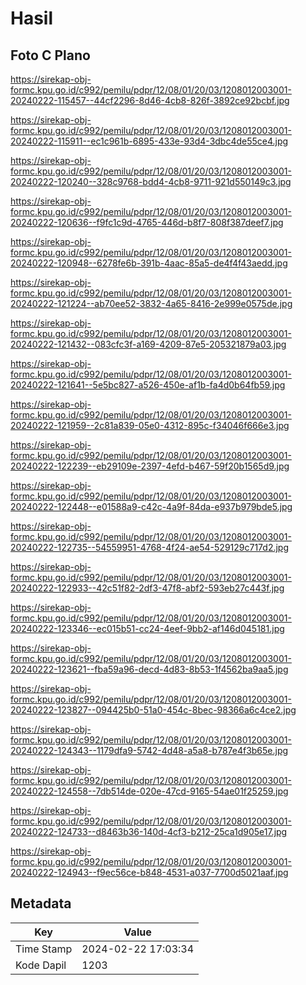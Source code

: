 # Hasil

## Foto C Plano

https://sirekap-obj-formc.kpu.go.id/c992/pemilu/pdpr/12/08/01/20/03/1208012003001-20240222-115457--44cf2296-8d46-4cb8-826f-3892ce92bcbf.jpg

https://sirekap-obj-formc.kpu.go.id/c992/pemilu/pdpr/12/08/01/20/03/1208012003001-20240222-115911--ec1c961b-6895-433e-93d4-3dbc4de55ce4.jpg

https://sirekap-obj-formc.kpu.go.id/c992/pemilu/pdpr/12/08/01/20/03/1208012003001-20240222-120240--328c9768-bdd4-4cb8-9711-921d550149c3.jpg

https://sirekap-obj-formc.kpu.go.id/c992/pemilu/pdpr/12/08/01/20/03/1208012003001-20240222-120636--f9fc1c9d-4765-446d-b8f7-808f387deef7.jpg

https://sirekap-obj-formc.kpu.go.id/c992/pemilu/pdpr/12/08/01/20/03/1208012003001-20240222-120948--6278fe6b-391b-4aac-85a5-de4f4f43aedd.jpg

https://sirekap-obj-formc.kpu.go.id/c992/pemilu/pdpr/12/08/01/20/03/1208012003001-20240222-121224--ab70ee52-3832-4a65-8416-2e999e0575de.jpg

https://sirekap-obj-formc.kpu.go.id/c992/pemilu/pdpr/12/08/01/20/03/1208012003001-20240222-121432--083cfc3f-a169-4209-87e5-205321879a03.jpg

https://sirekap-obj-formc.kpu.go.id/c992/pemilu/pdpr/12/08/01/20/03/1208012003001-20240222-121641--5e5bc827-a526-450e-af1b-fa4d0b64fb59.jpg

https://sirekap-obj-formc.kpu.go.id/c992/pemilu/pdpr/12/08/01/20/03/1208012003001-20240222-121959--2c81a839-05e0-4312-895c-f34046f666e3.jpg

https://sirekap-obj-formc.kpu.go.id/c992/pemilu/pdpr/12/08/01/20/03/1208012003001-20240222-122239--eb29109e-2397-4efd-b467-59f20b1565d9.jpg

https://sirekap-obj-formc.kpu.go.id/c992/pemilu/pdpr/12/08/01/20/03/1208012003001-20240222-122448--e01588a9-c42c-4a9f-84da-e937b979bde5.jpg

https://sirekap-obj-formc.kpu.go.id/c992/pemilu/pdpr/12/08/01/20/03/1208012003001-20240222-122735--54559951-4768-4f24-ae54-529129c717d2.jpg

https://sirekap-obj-formc.kpu.go.id/c992/pemilu/pdpr/12/08/01/20/03/1208012003001-20240222-122933--42c51f82-2df3-47f8-abf2-593eb27c443f.jpg

https://sirekap-obj-formc.kpu.go.id/c992/pemilu/pdpr/12/08/01/20/03/1208012003001-20240222-123346--ec015b51-cc24-4eef-9bb2-af146d045181.jpg

https://sirekap-obj-formc.kpu.go.id/c992/pemilu/pdpr/12/08/01/20/03/1208012003001-20240222-123621--fba59a96-decd-4d83-8b53-1f4562ba9aa5.jpg

https://sirekap-obj-formc.kpu.go.id/c992/pemilu/pdpr/12/08/01/20/03/1208012003001-20240222-123827--094425b0-51a0-454c-8bec-98366a6c4ce2.jpg

https://sirekap-obj-formc.kpu.go.id/c992/pemilu/pdpr/12/08/01/20/03/1208012003001-20240222-124343--1179dfa9-5742-4d48-a5a8-b787e4f3b65e.jpg

https://sirekap-obj-formc.kpu.go.id/c992/pemilu/pdpr/12/08/01/20/03/1208012003001-20240222-124558--7db514de-020e-47cd-9165-54ae01f25259.jpg

https://sirekap-obj-formc.kpu.go.id/c992/pemilu/pdpr/12/08/01/20/03/1208012003001-20240222-124733--d8463b36-140d-4cf3-b212-25ca1d905e17.jpg

https://sirekap-obj-formc.kpu.go.id/c992/pemilu/pdpr/12/08/01/20/03/1208012003001-20240222-124943--f9ec56ce-b848-4531-a037-7700d5021aaf.jpg


## Metadata

| Key        | Value               |
| ---------- | ------------------- |
| Time Stamp | 2024-02-22 17:03:34 |
| Kode Dapil | 1203                |



